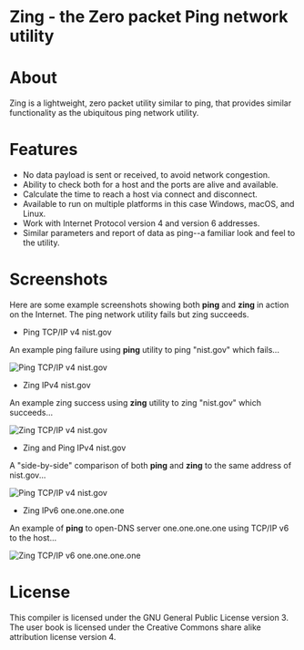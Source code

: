 # Zing - the Zero packet Ping network utility

About
=============================

Zing is a lightweight, zero packet utility similar to ping, that provides similar functionality as the ubiquitous ping network utility.

Features
========

* No data payload is sent or received, to avoid network congestion.
* Ability to check both for a host and the ports are alive and available.
* Calculate the time to reach a host via connect and disconnect.
* Available to run on multiple platforms in this case Windows, macOS, and Linux.
* Work with Internet Protocol version 4 and version 6 addresses.
* Similar parameters and report of data as ping--a familiar look and feel to the utility.

Screenshots
===========

Here are some example screenshots showing both **ping** and **zing** in action on the Internet. The ping network utility fails but zing succeeds.

* Ping TCP/IP v4 nist.gov

An example ping failure using **ping** utility to ping "nist.gov" which fails...

![Ping TCP/IP v4 nist.gov](https://raw.github.com/wgilreath/zing/master/screenshot_ping_tcp4_nistgov.png?raw=true "Ping nist.gov")

* Zing IPv4 nist.gov

An example zing success using **zing** utility to zing "nist.gov" which succeeds...

![Zing TCP/IP v4 nist.gov](https://raw.github.com/wgilreath/zing/master/screenshot_zing_tcp4_nistgov.png?raw=true "Zing nist.gov")

* Zing and Ping IPv4 nist.gov

A "side-by-side" comparison of both **ping** and **zing** to the same address of nist.gov...

![Ping TCP/IP v4 nist.gov](https://raw.github.com/wgilreath/zing/master/screenshot_zing_ping_tcp4_nistgov.png?raw=true "Zing and ping nist.gov")

* Zing IPv6 one.one.one.one

An example of **ping** to open-DNS server one.one.one.one using TCP/IP v6 to the host...

![Zing TCP/IP v6 one.one.one.one](https://raw.github.com/wgilreath/zing/master/screenshot_zing_tcp6_oneoneoneone.png?raw=true "Zing one.one.one.one")


License
===============================

This compiler is licensed under the GNU General Public License version 3. The user book is licensed under the Creative Commons share alike attribution license version 4.

